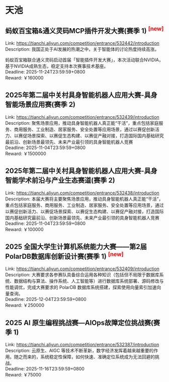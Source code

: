 # 天池



## 蚂蚁百宝箱&通义灵码MCP插件开发大赛(赛季 1) <sup style="color:red">[new]<sup>  

Link: https://tianchi.aliyun.com/competition/entrance/532442/introduction  
Description: 我国正处于AI发展的热潮之中，关于智能体的讨论热度持续高涨。

蚂蚁百宝箱联合通义灵码启动首届「智能插件开发大赛」，本次活动联合NVIDIA，基于NVIDIA成熟生态，稳定支持本次赛事技术基座。  
Deadline: 2025-11-24T23:59:59+0800  
Reward: ￥160000  


## 2025年第二届中关村具身智能机器人应用大赛-具身智能场景应用赛(赛季 2)

Link: https://tianchi.aliyun.com/competition/entrance/532439/introduction  
Description: 聚焦场景应用，推动具身智能机器人真正能“干活”，重点包括家庭服务、商用服务、工业制造、居家服务、安全处置等应用场景，通过以赛促创新活力、以赛促场景探索、以赛促生态构建、以赛促产融对接，打造国际国内基础研究最前沿、创新场景最领先、未来产业最引领的具身智能机器人竞赛  
Deadline: 2025-11-04T23:59:59+0800  
Reward: ￥1500000  


## 2025年第二届中关村具身智能机器人应用大赛-具身智能学术前沿与产业生态赛道(赛季 2)

Link: https://tianchi.aliyun.com/competition/entrance/532438/introduction  
Description: 本届大赛将主要聚焦场景应用，推动具身智能机器人真正能“干活”，重点包括家庭服务、商用服务、工业制造、居家服务、安全处置等应用场景，通过以赛促创新活力、以赛促场景探索、以赛促生态构建、以赛促产融对接，打造国际国内基础研究最前沿、创新场景最领先、未来产业最引领的具身智能机器人竞赛  
Deadline: 2025-11-04T23:59:59+0800  
Reward: ￥100000  


## 2025 全国大学生计算机系统能力大赛——第2届PolarDB数据库创新设计赛(赛季 1) <sup style="color:red">[new]<sup>  

Link: https://tianchi.aliyun.com/competition/entrance/532409/introduction  
Description: 大赛要求各参赛队具备综合运用各种知识（包括但不局限于数据库系统、数据结构与算法、操作系统、人工智能等）进行数据库系统部署、源码修改与性能调优，完成大赛要求的 PolarDB 数据库系统搭建，探索使用向量索引加速向量查询。  
Deadline: 2025-12-04T23:59:59+0800  
Reward: ￥250000  


## 2025 AI 原生编程挑战赛—AIOps故障定位挑战赛(赛季 1)

Link: https://tianchi.aliyun.com/competition/entrance/532387/introduction  
Description: 云原生、AIGC 等技术不断革新，数字经济发挥着越来越重要的作用。随之而来的，系统稳定性保障，如何快速、准确定位系统成为无法回避的挑战。  
Deadline: 2025-11-16T23:59:59+0800  
Reward: ￥75000  

